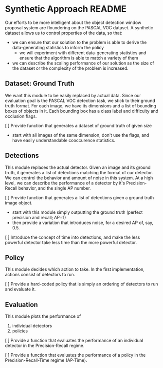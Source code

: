 Synthetic Approach README
===

Our efforts to be more intelligent about the object detection window proposal system are floundering on the PASCAL VOC dataset.
A synthetic dataset allows us to control properties of the data, so that:
* we can ensure that our solution to the problem is able to derive the data-generating statistics to inform the policy
  - we will experiment with different data-generating statistics and ensure that the algorithm is able to match a variety of them
* we can describe the scaling performance of our solution as the size of the dataset or the complexity of the problem is increased.

Dataset: Ground Truth
---
We want this module to be easily replaced by actual data.
Since our evaluation goal is the PASCAL VOC detection task, we stick to their ground truth format.
For each image, we have its dimensions and a list of bounding boxes of objects in it.
Each bounding box has a class label and difficulty and occlusion flags.

[ ] Provide function that generates a dataset of ground truth of given size
  - start with all images of the same dimension, don't use the flags, and have easily understandable cooccurence statistics.

Detections
---
This module replaces the actual detector.
Given an image and its ground truth, it generates a list of detections matching the format of our detector.
We can control the behavior and amount of noise in this system.
At a high level, we can describe the performance of a detector by it's Precision-Recall behavior, and the single AP number.

[ ] Provide function that generates a list of detections given a ground truth image object.
  - start with this module simply outputting the ground truth (perfect precision and recall; AP=1)
  - then provide a variation that introduces noise, for a desired AP of, say, 0.5.

[ ] Introduce the concept of time into detections, and make the less powerful detector take less time than the more powerful detector.

Policy
---
This module decides which action to take.
In the first implementation, actions consist of detectors to run.

[ ] Provide a hard-coded policy that is simply an ordering of detectors to run and evaluate it.

Evaluation
---
This module plots the performance of 
1) individual detectors
2) policies

[ ] Provide a function that evaluates the performance of an individual detector in the Precision-Recall regime.

[ ] Provide a function that evaluates the performance of a policy in the Precision-Recall-Time regime (AP-Time).

